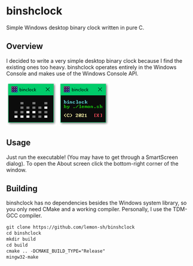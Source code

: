 # binshclock
Simple Windows desktop binary clock written in pure C.

Overview
---
I decided to write a very simple desktop binary clock because I find the existing ones too heavy.
binshclock operates entirely in the Windows Console and makes use of the Windows Console API.

![binshclock](screenshots/mainmenu.png)
![binshclock](screenshots/aboutmenu.png)

Usage
---
Just run the executable! (You may have to get through a SmartScreen dialog).
To open the About screen click the bottom-right corner of the window.

Building
---
binshclock has no dependencies besides the Windows system library, so you only need CMake and a working compiler. Personally, I use the TDM-GCC compiler.
```
git clone https://github.com/lemon-sh/binshclock
cd binshclock
mkdir build
cd build
cmake .. -DCMAKE_BUILD_TYPE="Release"
mingw32-make
```
